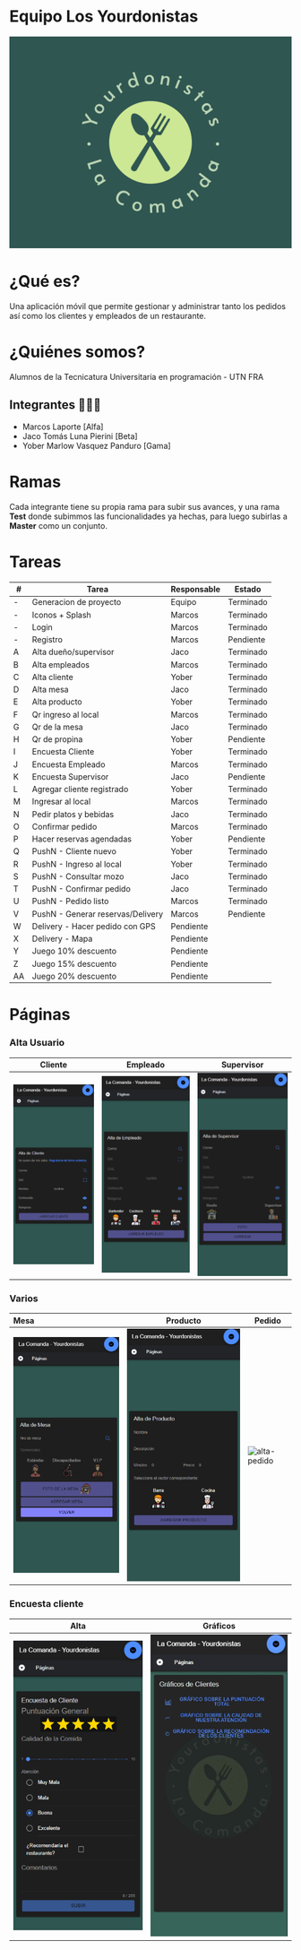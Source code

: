 # Equipo Los Yourdonistas

![yourdonistas-logo](images/README/yourdonistas-logo.png)

# ¿Qué es?

Una aplicación móvil que permite gestionar y administrar tanto los pedidos así como los clientes y empleados de un restaurante.

# ¿Quiénes somos?

 Alumnos de la Tecnicatura Universitaria en programación - UTN FRA

## Integrantes 🙉🙊🙈

- Marcos Laporte [Alfa]
- Jaco Tomás Luna Pierini [Beta]
- Yober Marlow Vasquez Panduro [Gama]

# Ramas

Cada integrante tiene su propia rama para subir sus avances, y una rama **Test** donde subimmos las funcionalidades ya hechas, para luego subirlas a **Master** como un conjunto.

# Tareas

| #  | Tarea                             | Responsable | Estado    |
| -- | --------------------------------- | ----------- | --------- |
| -  | Generacion de proyecto            | Equipo      | Terminado |
| -  | Iconos + Splash                   | Marcos      | Terminado |
| -  | Login                             | Marcos      | Terminado |
| -  | Registro                          | Marcos      | Pendiente |
| A  | Alta dueño/supervisor            | Jaco        | Terminado |
| B  | Alta empleados                    | Marcos      | Terminado |
| C  | Alta cliente                      | Yober       | Terminado |
| D  | Alta mesa                         | Jaco        | Terminado |
| E  | Alta producto                     | Yober       | Terminado |
| F  | Qr ingreso al local               | Marcos      | Terminado |
| G  | Qr de la mesa                     | Jaco        | Terminado |
| H  | Qr de propina                     | Yober       | Pendiente |
| I  | Encuesta Cliente                  | Yober       | Terminado |
| J  | Encuesta Empleado                 | Marcos      | Terminado |
| K  | Encuesta Supervisor               | Jaco        | Pendiente |
| L  | Agregar cliente registrado        | Yober       | Terminado |
| M  | Ingresar al local                 | Marcos      | Terminado |
| N  | Pedir platos y bebidas            | Jaco        | Terminado |
| O  | Confirmar pedido                  | Marcos      | Terminado |
| P  | Hacer reservas agendadas          | Yober       | Pendiente |
| Q  | PushN - Cliente nuevo             | Yober       | Terminado |
| R  | PushN - Ingreso al local          | Yober       | Terminado |
| S  | PushN - Consultar mozo            | Jaco        | Terminado |
| T  | PushN - Confirmar pedido          | Jaco        | Terminado |
| U  | PushN - Pedido listo              | Marcos      | Terminado |
| V  | PushN - Generar reservas/Delivery | Marcos      | Pendiente |
| W  | Delivery - Hacer pedido con GPS   | Pendiente   |           |
| X  | Delivery - Mapa                   | Pendiente   |           |
| Y  | Juego 10% descuento               | Pendiente   |           |
| Z  | Juego 15% descuento               | Pendiente   |           |
| AA | Juego 20% descuento               | Pendiente   |           |

# Páginas

### Alta Usuario

| Cliente                                                             | Empleado                                        | Supervisor                                          |
| ------------------------------------------------------------------- | ----------------------------------------------- | --------------------------------------------------- |
| ![alta-cliente-registrado](images/README/alta-cliente-registrado.png) | ![alta-empleado](images/README/alta-empleado.png) | ![alta-supervisor](images/README/alta-supervisor.png) |

### Varios

| Mesa                                    | Producto                                        | Pedido                                      |
| :-------------------------------------- | ----------------------------------------------- | ------------------------------------------- |
| ![alta-mesa](images/README/alta-mesa.png) | ![alta-producto](images/README/alta-producto.png) | ![alta-pedido](images/README/alta-pedido.gif) |

### Encuesta cliente

| Alta                                                            | Gráficos                                                                 |
| --------------------------------------------------------------- | ------------------------------------------------------------------------- |
| ![alta-encuesta-cliente](images/README/alta-encuesta-cliente.png) | ![graficos-encuesta-clientes](images/README/graficos-encuesta-clientes.gif) |
